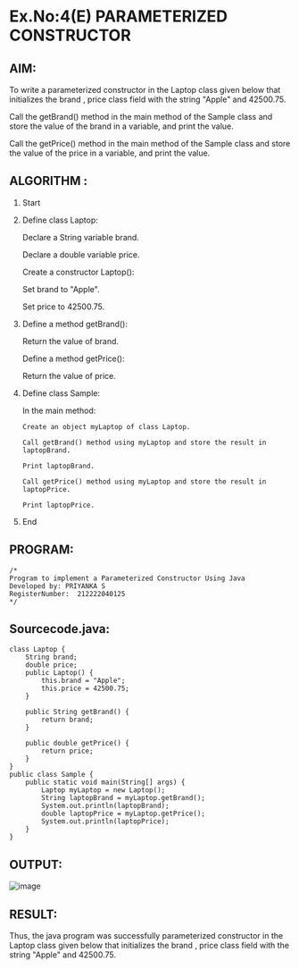 # Ex.No:4(E) PARAMETERIZED CONSTRUCTOR

## AIM:

To write a parameterized constructor in the Laptop class given below that initializes the brand , price class field with the string "Apple" and 42500.75.

Call the getBrand() method in the main method of the Sample class and store the value of the brand in a variable, and print the value.

Call the getPrice() method in the main method of the Sample class and store the value of the price in a variable, and print the value.

## ALGORITHM :

1.  Start

2.  Define class Laptop:

    Declare a String variable brand.

    Declare a double variable price.

    Create a constructor Laptop():

    Set brand to "Apple".

    Set price to 42500.75.

3.  Define a method getBrand():

    Return the value of brand.

    Define a method getPrice():

    Return the value of price.

4.  Define class Sample:

    In the main method:

        Create an object myLaptop of class Laptop.

        Call getBrand() method using myLaptop and store the result in laptopBrand.

        Print laptopBrand.

        Call getPrice() method using myLaptop and store the result in laptopPrice.

        Print laptopPrice.

5.  End

## PROGRAM:

```
/*
Program to implement a Parameterized Constructor Using Java
Developed by: PRIYANKA S
RegisterNumber:  212222040125
*/
```

## Sourcecode.java:

```
class Laptop {
    String brand;
    double price;
    public Laptop() {
        this.brand = "Apple";
        this.price = 42500.75;
    }

    public String getBrand() {
        return brand;
    }

    public double getPrice() {
        return price;
    }
}
public class Sample {
    public static void main(String[] args) {
        Laptop myLaptop = new Laptop();
        String laptopBrand = myLaptop.getBrand();
        System.out.println(laptopBrand);
        double laptopPrice = myLaptop.getPrice();
        System.out.println(laptopPrice);
    }
}
```

## OUTPUT:

![image](https://github.com/user-attachments/assets/dd258499-d8e9-427a-97a0-9157d4055a30)

## RESULT:

Thus, the java program was successfully parameterized constructor in the Laptop class given below that initializes the brand , price class field with the string "Apple" and 42500.75.

